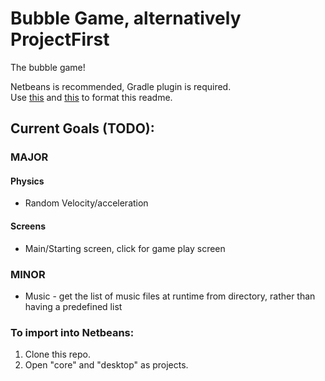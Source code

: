 Bubble Game, alternatively ProjectFirst
========
The bubble game!

Netbeans is recommended, Gradle plugin is required.   
Use [this](http://daringfireball.net/projects/markdown/dingus) and [this](http://domchristie.github.io/to-markdown/) to format this readme.
## Current Goals (TODO):

### MAJOR

#### Physics

* Random Velocity/acceleration 

#### Screens

* Main/Starting screen, click for game play screen
               
### MINOR

* Music - get the list of music files at runtime from directory, rather than having a predefined list


### To import into Netbeans:

1.  Clone this repo.
2.  Open "core" and "desktop" as projects.
